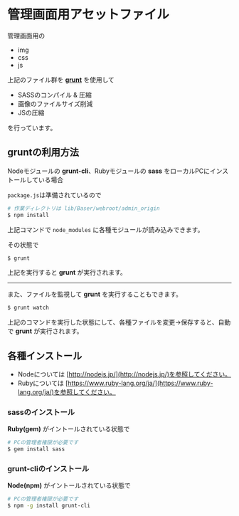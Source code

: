 # 管理画面用アセットファイル

管理画面用の

- img
- css
- js

上記のファイル群を **[grunt](http://gruntjs.com/)** を使用して

- SASSのコンパイル & 圧縮
- 画像のファイルサイズ削減
- JSの圧縮

を行っています。

## gruntの利用方法

Nodeモジュールの **grunt-cli**、Rubyモジュールの **sass** をローカルPCにインストールしている場合

`package.js`は準備されているので

```sh
# 作業ディレクトリは lib/Baser/webroot/admin_origin
$ npm install
```

上記コマンドで `node_modules` に各種モジュールが読み込みできます。

その状態で

```sh
$ grunt
```

上記を実行すると **grunt** が実行されます。

***

また、ファイルを監視して **grunt** を実行することもできます。

```sh
$ grunt watch
```

上記のコマンドを実行した状態にして、各種ファイルを変更→保存すると、自動で **grunt** が実行されます。

## 各種インストール

- Nodeについては [http://nodejs.jp/](http://nodejs.jp/)を参照してください。
- Rubyについては [https://www.ruby-lang.org/ja/](https://www.ruby-lang.org/ja/)を参照してください。

### sassのインストール

**Ruby(gem)** がイントールされている状態で

```sh
# PCの管理者権限が必要です
$ gem install sass
```

### grunt-cliのインストール

**Node(npm)** がイントールされている状態で

```sh
# PCの管理者権限が必要です
$ npm -g install grunt-cli
```
